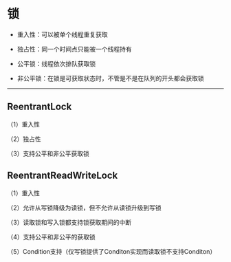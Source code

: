 # 锁
* 重入性：可以被单个线程重复获取

* 独占性：同一个时间点只能被一个线程持有

* 公平锁：线程依次排队获取锁

* 非公平锁：在锁是可获取状态时，不管是不是在队列的开头都会获取锁
---
## ReentrantLock

（1）重入性

（2）独占性

（3）支持公平和非公平获取锁

## ReentrantReadWriteLock
（1）重入性

（2）允许从写锁降级为读锁，但不允许从读锁升级到写锁

（3）读取锁和写入锁都支持锁获取期间的中断

（4）支持公平和非公平的获取锁

（5）Condition支持（仅写锁提供了Conditon实现而读取锁不支持Conditon）


